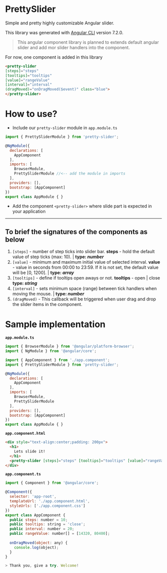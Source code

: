 # PrettySlider

Simple and pretty highly customizable Angular slider.

This library was generated with [Angular CLI](https://github.com/angular/angular-cli) version 7.2.0.

> This angular component library is planned to extends default angular slider and add mor slider handlers into the component.

For now, one component is added in this library
```html
<pretty-slider 
[steps]="steps" 
[tooltips]="tooltips" 
[value]="rangeValue" 
[interval]="interval" 
(dragMoved)="onDragMoved($event)" class="blue">
</pretty-slider>
```

# How to use?

* Include our ```pretty-slider``` module in ```app.module.ts```
```javascript
import { PrettySliderModule } from 'pretty-slider';

@NgModule({
  declarations: [
    AppComponent
  ],
  imports: [
    BrowserModule,
    PrettySliderModule //<-- add the module in imports 
  ],
  providers: [],
  bootstrap: [AppComponent]
})
export class AppModule { }
```

* Add the component ```<pretty-slider>``` where slide part is expected in your application

---

## To brief the signatures of the components as below

1. ```[steps]``` - number of step ticks into slider bar. **steps** - hold the default value of step ticks (max: 10). | __type: *number*__
2. ```[value]``` - minimum and maximum initial value of selected interval. **value** - value in seconds from 00:00 to 23:59. If it is not set, the default value will be [0, 1200]. | __type: *array*__
3. ```[tooltips]``` - define if tooltips open aways or not. **tooltips** - open | close __type: *string*__
4. ```[interval]``` - sets minimum space (range) between tick handlers when moving the mouse. | __type: *number*__
5. ```(dragMoved)``` - This callback will be triggered when user drag and drop the slider items in the component.

# Sample implementation

**```app.module.ts```**

```javascript
import { BrowserModule } from '@angular/platform-browser';
import { NgModule } from '@angular/core';

import { AppComponent } from './app.component';
import { PrettySliderModule } from 'pretty-slider';

@NgModule({
  declarations: [
    AppComponent
  ],
  imports: [
    BrowserModule,
    PrettySliderModule
  ],
  providers: [],
  bootstrap: [AppComponent]
})
export class AppModule { }

```

**```app.component.html```**

```html
<div style="text-align:center;padding: 200px">
  <h1>
    Lets slide it!
  </h1>
  <pretty-slider [steps]="steps" [tooltips]="tooltips" [value]="rangeValue" [interval]="interval" (dragMoved)="onDragMoved($event)" class="blue"></pretty-slider>
</div>
```

**```app.component.ts```**

```javascript
import { Component } from '@angular/core';

@Component({
  selector: 'app-root',
  templateUrl: './app.component.html',
  styleUrls: ['./app.component.css']
})
export class AppComponent {
  public steps: number = 10;
  public tooltips: string = 'close';
  public interval: number = 20;
  public rangeValue: number[] = [14320, 80400];
    
  onDragMoved(object: any) {
    console.log(object);
  }
}

> Thank you, give a try. Welcome!
